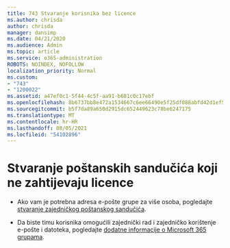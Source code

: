 ```yaml
---
title: 743 Stvaranje korisnika bez licence
ms.author: chrisda
author: chrisda
manager: dansimp
ms.date: 04/21/2020
ms.audience: Admin
ms.topic: article
ms.service: o365-administration
ROBOTS: NOINDEX, NOFOLLOW
localization_priority: Normal
ms.custom:
- "743"
- "1200022"
ms.assetid: a47ef0c1-5f44-4c5f-aa91-b681c0c17ebf
ms.openlocfilehash: 8b6737bb8e472a1534667c6ee66490e5f25df088abfd42d1ef5c13a28984be67
ms.sourcegitcommit: b5f7da89a650d2915dc652449623c78be6247175
ms.translationtype: MT
ms.contentlocale: hr-HR
ms.lasthandoff: 08/05/2021
ms.locfileid: "54102896"
---
```

# <a name="create-mailboxes-that-dont-require-licenses"></a>Stvaranje poštanskih sandučića koji ne zahtijevaju licence

- Ako vam je potrebna adresa e-pošte grupe za više osoba, pogledajte [stvaranje zajedničkog poštanskog sandučića](https://docs.microsoft.com/microsoft-365/admin/email/create-a-shared-mailbox).

- Da biste timu korisnika omogućili zajednički rad i zajedničko korištenje e-pošte i datoteka, pogledajte [dodatne informacije o Microsoft 365 grupama](https://support.office.com/article/b565caa1-5c40-40ef-9915-60fdb2d97fa2).
